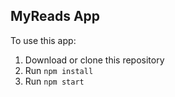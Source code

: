## MyReads App

To use this app:  
1. Download or clone this repository
2. Run `npm install`
3. Run `npm start`
